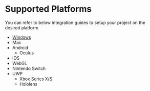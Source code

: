 # Supported Platforms

You can refer to below integration guides to setup your project on the desired platform.

- [Windows](/platforms/windows.md)
- Mac
- Android
	- Oculus
- iOS
- WebGL
- Nintendo Switch
- UWP
	- Xbox Series X/S
	- Hololens